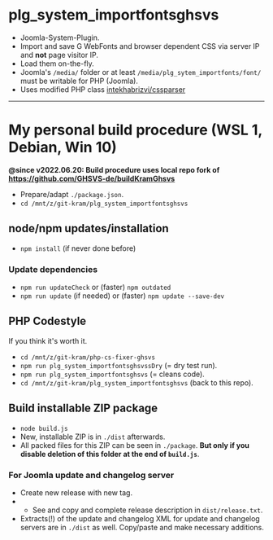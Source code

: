 # plg_system_importfontsghsvs

- Joomla-System-Plugin.
- Import and save G WebFonts and browser dependent CSS via server IP and **not** page visitor IP.
- Load them on-the-fly.
- Joomla's `/media/` folder or at least `/media/plg_sytem_importfonts/font/` must be writable for PHP (Joomla).
- Uses modified PHP class [intekhabrizvi/cssparser](https://github.com/intekhabrizvi/cssparser)

-----------------------------------------------------

# My personal build procedure (WSL 1, Debian, Win 10)

**@since v2022.06.20: Build procedure uses local repo fork of https://github.com/GHSVS-de/buildKramGhsvs**

- Prepare/adapt `./package.json`.
- `cd /mnt/z/git-kram/plg_system_importfontsghsvs`

## node/npm updates/installation
- `npm install` (if never done before)

### Update dependencies
- `npm run updateCheck` or (faster) `npm outdated`
- `npm run update` (if needed) or (faster) `npm update --save-dev`

## PHP Codestyle
If you think it's worth it.
- `cd /mnt/z/git-kram/php-cs-fixer-ghsvs`
- `npm run plg_system_importfontsghsvssDry` (= dry test run).
- `npm run plg_system_importfontsghsvs` (= cleans code).
- `cd /mnt/z/git-kram/plg_system_importfontsghsvs` (back to this repo).

## Build installable ZIP package
- `node build.js`
- New, installable ZIP is in `./dist` afterwards.
- All packed files for this ZIP can be seen in `./package`. **But only if you disable deletion of this folder at the end of `build.js`**.

### For Joomla update and changelog server
- Create new release with new tag.
- - See and copy and complete release description in `dist/release.txt`.
- Extracts(!) of the update and changelog XML for update and changelog servers are in `./dist` as well. Copy/paste and make necessary additions.
